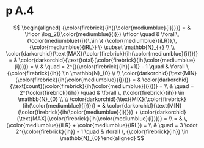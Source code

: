 # p A.4            

$$
\begin{aligned}
            {\color{firebrick}{ih({\color{mediumblue}{i}})}}
            = & \lfloor \log_2({\color{mediumblue}{i}}) \rfloor
            \quad & \forall\, {\color{mediumblue}{i}}\,\in \{ {\color{mediumblue}{iLR}},\, {\color{mediumblue}{iRL}} \} \subset \mathbb{N}_{+}
            \\ \\
            \color{darkorchid}{\text{MAX}(\color{firebrick}{ih(\color{mediumblue}{i})})} = &
            \color{darkorchid}{\text{total}(\color{firebrick}{ih(\color{mediumblue}{i})})} = \\
            & \quad = 2^{({\color{firebrick}{ih}}+1)} - 1
            \quad & \forall \, {\color{firebrick}{ih}} \in \mathbb{N}_{0}
            \\ \\
            \color{darkorchid}{\text{MIN}(\color{firebrick}{ih(\color{mediumblue}{i})})} = &
            \color{darkorchid}{\text{count}(\color{firebrick}{ih(\color{mediumblue}{i})})} = \\
            & \quad = 2^{\color{firebrick}{ih}}
            \quad & \forall \, {\color{firebrick}{ih}} \in \mathbb{N}_{0}
            \\ \\
            \color{darkorchid}{\text{MIX}(\color{firebrick}{ih(\color{mediumblue}{i})})} = &
            \color{darkorchid}{\text{MIN}(\color{firebrick}{ih(\color{mediumblue}{i})})} +
            \color{darkorchid}{\text{MAX}(\color{firebrick}{ih(\color{mediumblue}{i})})} = \\
            = & \, (\color{mediumblue}{iLR} + \color{mediumblue}{iRL}) = \\
            & \quad = 3 \cdot 2^{\color{firebrick}{ih}} - 1
            \quad & \forall \, {\color{firebrick}{ih}} \in \mathbb{N}_{0}
\end{aligned}
$$